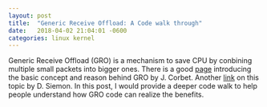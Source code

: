 ```yaml
---
layout: post
title:  "Generic Receive Offload: A Code walk through"
date:   2018-04-02 21:04:01 -0600
categories: linux kernel
---
```

Generic Receive Offload (GRO) is a mechanism to save CPU by conbining multiple small packets into bigger ones. There is a good [page](https://lwn.net/Articles/358910/) introducing the basic concept and reason behind GRO by J. Corbet. Another [link](https://www.linuxjournal.com/content/queueing-linux-network-stack) on this topic by D. Siemon. In this post, I would provide a deeper code walk to help people understand how GRO code can realize the benefits. 

<script src="https://gist.github.com/siruix/0dcef710b9a2b2b4836ec7006403bfaa.js"></script>